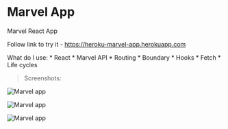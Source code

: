 # Marvel App

Marvel React App

Follow link to try it - https://heroku-marvel-app.herokuapp.com

What do I use:
	* React
	* Marvel API
	* Routing
	* Boundary
	* Hooks
	* Fetch
	* Life cycles

> Screenshots:

![Marvel app](https://github.com/beastbs/screenshots-app/blob/main/screenshot/screenshot_1.png?raw=true)

![Marvel app](https://github.com/beastbs/screenshots-app/blob/main/screenshot/screenshot_2.png?raw=true)

![Marvel app](https://github.com/beastbs/screenshots-app/blob/main/screenshot/screenshot_3.png?raw=true)
